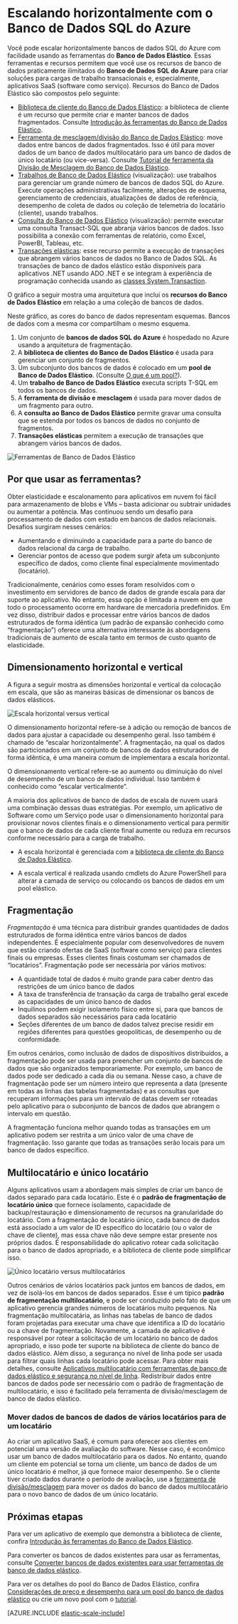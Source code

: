 <properties
    pageTitle="Escalando horizontalmente com o Banco de Dados SQL do Azure | Microsoft Azure"
    description="Os desenvolvedores de SaaS (Software como um serviço) podem criar com facilidade bancos de dados elásticos e escalonáveis na nuvem usando estas ferramentas"
    services="sql-database"
    documentationCenter=""
    manager="jhubbard"
    authors="ddove"
    editor=""/>

<tags
    ms.service="sql-database"
    ms.workload="sql-database"
    ms.tgt_pltfrm="na"
    ms.devlang="na"
    ms.topic="article"
    ms.date="04/25/2016"
    ms.author="ddove;sidneyh"/>

# Escalando horizontalmente com o Banco de Dados SQL do Azure

Você pode escalar horizontalmente bancos de dados SQL do Azure com facilidade usando as ferramentas do **Banco de Dados Elástico**. Essas ferramentas e recursos permitem que você use os recursos de banco de dados praticamente ilimitados do **Banco de Dados SQL do Azure** para criar soluções para cargas de trabalho transacionais e, especialmente, aplicativos SaaS (software como serviço). Recursos do Banco de Dados Elástico são compostos pelo seguinte:

* [Biblioteca de cliente do Banco de Dados Elástico](sql-database-elastic-database-client-library.md): a biblioteca de cliente é um recurso que permite criar e manter bancos de dados fragmentados. Consulte [Introdução às ferramentas do Banco de Dados Elástico](sql-database-elastic-scale-get-started.md).
* [Ferramenta de mesclagem/divisão do Banco de Dados Elástico](sql-database-elastic-scale-overview-split-and-merge.md): move dados entre bancos de dados fragmentados. Isso é útil para mover dados de um banco de dados multilocatário para um banco de dados de único locatário (ou vice-versa). Consulte [Tutorial de ferramenta da Divisão de Mesclagem do Banco de Dados Elástico](sql-database-elastic-scale-configure-deploy-split-and-merge.md).
* [Trabalhos de Banco de Dados Elástico](sql-database-elastic-jobs-overview.md) (visualização): use trabalhos para gerenciar um grande número de bancos de dados SQL do Azure. Execute operações administrativas facilmente, alterações de esquema, gerenciamento de credenciais, atualizações de dados de referência, desempenho de coleta de dados ou coleção de telemetria do locatário (cliente), usando trabalhos.
* [Consulta do Banco de Dados Elástico](sql-database-elastic-query-overview.md) (visualização): permite executar uma consulta Transact-SQL que abranja vários bancos de dados. Isso possibilita a conexão com ferramentas de relatório, como Excel, PowerBI, Tableau, etc.
* [Transações elásticas](sql-database-elastic-transactions-overview.md): esse recurso permite a execução de transações que abrangem vários bancos de dados no Banco de Dados SQL. As transações de banco de dados elástico estão disponíveis para aplicativos .NET usando ADO .NET e se integram à experiência de programação conhecida usando as [classes System.Transaction](https://msdn.microsoft.com/library/system.transactions.aspx).

O gráfico a seguir mostra uma arquitetura que inclui os **recursos do Banco de Dados Elástico** em relação a uma coleção de bancos de dados.

Neste gráfico, as cores do banco de dados representam esquemas. Bancos de dados com a mesma cor compartilham o mesmo esquema.

1. Um conjunto de **bancos de dados SQL do Azure** é hospedado no Azure usando a arquitetura de fragmentação.
2. A **biblioteca de clientes do Banco de Dados Elástico** é usada para gerenciar um conjunto de fragmentos.
3. Um subconjunto dos bancos de dados é colocado em um **pool de Banco de Dados Elástico**. (Consulte [O que é um pool?](sql-database-elastic-pool.md)).
4. Um **trabalho de Banco de Dados Elástico** executa scripts T-SQL em todos os bancos de dados.
5. A **ferramenta de divisão e mesclagem** é usada para mover dados de um fragmento para outro.
6. A **consulta ao Banco de Dados Elástico** permite gravar uma consulta que se estenda por todos os bancos de dados no conjunto de fragmentos.
7. **Transações elásticas** permitem a execução de transações que abrangem vários bancos de dados. 


![Ferramentas de Banco de Dados Elástico][1]


## Por que usar as ferramentas?

Obter elasticidade e escalonamento para aplicativos em nuvem foi fácil para armazenamento de blobs e VMs – basta adicionar ou subtrair unidades ou aumentar a potência. Mas continuou sendo um desafio para processamento de dados com estado em bancos de dados relacionais. Desafios surgiram nesses cenários:

* Aumentando e diminuindo a capacidade para a parte do banco de dados relacional da carga de trabalho.
* Gerenciar pontos de acesso que podem surgir afeta um subconjunto específico de dados, como cliente final especialmente movimentado (locatário).

Tradicionalmente, cenários como esses foram resolvidos com o investimento em servidores de banco de dados de grande escala para dar suporte ao aplicativo. No entanto, essa opção é limitada a nuvem em que todo o processamento ocorre em hardware de mercadoria predefinidos. Em vez disso, distribuir dados e processar entre vários bancos de dados estruturados de forma idêntica (um padrão de expansão conhecido como “fragmentação”) oferece uma alternativa interessante às abordagens tradicionais de aumento de escala tanto em termos de custo quanto de elasticidade.

## Dimensionamento horizontal e vertical

A figura a seguir mostra as dimensões horizontal e vertical da colocação em escala, que são as maneiras básicas de dimensionar os bancos de dados elásticos.

![Escala horizontal versus vertical][2]

O dimensionamento horizontal refere-se à adição ou remoção de bancos de dados para ajustar a capacidade ou desempenho geral. Isso também é chamado de “escalar horizontalmente”. A fragmentação, na qual os dados são particionados em um conjunto de bancos de dados estruturados de forma idêntica, é uma maneira comum de implementara a escala horizontal.

O dimensionamento vertical refere-se ao aumento ou diminuição do nível de desempenho de um banco de dados individual. Isso também é conhecido como “escalar verticalmente”.

A maioria dos aplicativos de banco de dados de escala de nuvem usará uma combinação dessas duas estratégias. Por exemplo, um aplicativo de Software como um Serviço pode usar o dimensionamento horizontal para provisionar novos clientes finais e o dimensionamento vertical para permitir que o banco de dados de cada cliente final aumente ou reduza em recursos conforme necessário para a carga de trabalho.

* A escala horizontal é gerenciada com a [biblioteca de cliente do Banco de Dados Elástico](sql-database-elastic-database-client-library.md).

* A escala vertical é realizada usando cmdlets do Azure PowerShell para alterar a camada de serviço ou colocando os bancos de dados em um pool elástico.

## Fragmentação

*Fragmentação* é uma técnica para distribuir grandes quantidades de dados estruturados de forma idêntica entre vários bancos de dados independentes. É especialmente popular com desenvolvedores de nuvem que estão criando ofertas de SaaS (software como serviço) para clientes finais ou empresas. Esses clientes finais costumam ser chamados de “locatários”. Fragmentação pode ser necessária por vários motivos:

* A quantidade total de dados é muito grande para caber dentro das restrições de um único banco de dados
* A taxa de transferência de transação da carga de trabalho geral excede as capacidades de um único banco de dados
* Inquilinos podem exigir isolamento físico entre si, para que bancos de dados separados são necessários para cada locatário
* Seções diferentes de um banco de dados talvez precise residir em regiões diferentes para questões geopolíticas, de desempenho ou de conformidade.

Em outros cenários, como inclusão de dados de dispositivos distribuídos, a fragmentação pode ser usada para preencher um conjunto de bancos de dados que são organizados temporariamente. Por exemplo, um banco de dados pode ser dedicado a cada dia ou semana. Nesse caso, a chave de fragmentação pode ser um número inteiro que representa a data (presente em todas as linhas das tabelas fragmentadas) e as consultas que recuperam informações para um intervalo de datas devem ser roteadas pelo aplicativo para o subconjunto de bancos de dados que abrangem o intervalo em questão.

A fragmentação funciona melhor quando todas as transações em um aplicativo podem ser restrita a um único valor de uma chave de fragmentação. Isso garante que todas as transações serão locais para um banco de dados específico.

## Multilocatário e único locatário

Alguns aplicativos usam a abordagem mais simples de criar um banco de dados separado para cada locatário. Este é o **padrão de fragmentação de locatário único** que fornece isolamento, capacidade de backup/restauração e dimensionamento de recursos na granularidade do locatário. Com a fragmentação de locatário único, cada banco de dados está associado a um valor de ID específico do locatário (ou o valor de chave de cliente), mas essa chave não deve sempre estar presente nos próprios dados. É responsabilidade do aplicativo rotear cada solicitação para o banco de dados apropriado, e a biblioteca de cliente pode simplificar isso.

![Único locatário versus multilocatários][4]

Outros cenários de vários locatários pack juntos em bancos de dados, em vez de isolá-los em bancos de dados separados. Esse é um típico **padrão de fragmentação multilocatário**, e pode ser conduzido pelo fato de que um aplicativo gerencia grandes números de locatários muito pequenos. Na fragmentação multilocatária, as linhas nas tabelas de banco de dados foram projetadas para executar uma chave que identifica a ID do locatário ou a chave de fragmentação. Novamente, a camada de aplicativo é responsável por rotear a solicitação de um locatário no banco de dados apropriado, e isso pode ter suporte na biblioteca de cliente do banco de dados elástico. Além disso, a segurança no nível de linha pode ser usada para filtrar quais linhas cada locatário pode acessar. Para obter mais detalhes, consulte [Aplicativos multilocatário com ferramentas de banco de dados elástico e segurança no nível de linha](sql-database-elastic-tools-multi-tenant-row-level-security.md). Redistribuir dados entre bancos de dados pode ser necessário com o padrão de fragmentação de multilocatário, e isso é facilitado pela ferramenta de divisão/mesclagem de banco de dados elástico.

### Mover dados de bancos de dados de vários locatários para de um locatário

Ao criar um aplicativo SaaS, é comum para oferecer aos clientes em potencial uma versão de avaliação do software. Nesse caso, é econômico usar um banco de dados multilocatário para os dados. No entanto, quando um cliente em potencial se torna um cliente, um banco de dados de um único locatário é melhor, já que fornece maior desempenho. Se o cliente tiver criado dados durante o período de avaliação, use a [ferramenta de divisão/mesclagem](sql-database-elastic-scale-overview-split-and-merge.md) para mover os dados do banco de dados multilocatário para o novo banco de dados de um único locatário.

## Próximas etapas

Para ver um aplicativo de exemplo que demonstra a biblioteca de cliente, confira [Introdução às ferramentas do Banco de Dados Elástico](sql-database-elastic-scale-get-started.md).

Para converter os bancos de dados existentes para usar as ferramentas, consulte [Converter bancos de dados existentes para usar ferramentas de banco de dados elástico](sql-database-elastic-convert-to-use-elastic-tools.md).

Para ver os detalhes do pool do Banco de Dados Elástico, confira [Considerações de preço e desempenho para um pool do banco de dados elástico](sql-database-elastic-pool-guidance.md) ou crie um novo pool com o [tutorial](sql-database-elastic-pool-create-portal.md).

[AZURE.INCLUDE [elastic-scale-include](../../includes/elastic-scale-include.md)]

<!--Anchors-->
<!--Image references-->
[1]: ./media/sql-database-elastic-scale-introduction/tools.png
[2]: ./media/sql-database-elastic-scale-introduction/h_versus_vert.png
[3]: ./media/sql-database-elastic-scale-introduction/overview.png
[4]: ./media/sql-database-elastic-scale-introduction/single_v_multi_tenant.png

<!---HONumber=AcomDC_0504_2016-->